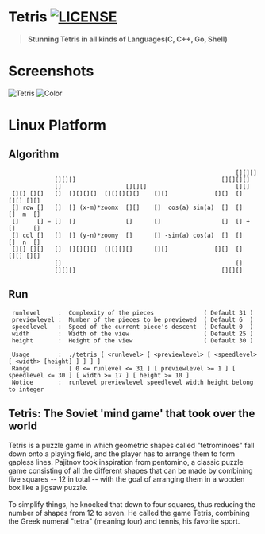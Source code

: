 # Tetris [![LICENSE](https://img.shields.io/github/license/deepgrace/tetris.svg)](https://github.com/deepgrace/tetris/blob/master/LICENSE_1_0.txt)

> **Stunning Tetris in all kinds of Languages(C, C++, Go, Shell)**

# Screenshots
<img alt = "Tetris" src="https://raw.githubusercontent.com/deepgrace/tetris/master/screenshots/png/p1.png">
<img alt = "Color" src="https://raw.githubusercontent.com/deepgrace/tetris/master/screenshots/png/color.png">

# Linux Platform

## Algorithm
                                                                    [][][]
                 [][][]                                         [][][][]
                 []                  [][][]                         [][]
     [][] [][]   []  [][][][]  [][][][][]    [][]             [][]  []   [][] [][]
     [] row []   []  [] (x-m)*zoomx  [][]    []  cos(a) sin(a)  []  []   []  m  []
     []     [] = []  []              []      []                 []  [] + []     []
     [] col []   []  [] (y-n)*zoomy  []      [] -sin(a) cos(a)  []  []   []  n  []
     [][] [][]   []  [][][][]  [][][][]      [][]             [][]  []   [][] [][]
                 []                                                 []
                 [][][]                                         [][][]

## Run
     runlevel     :  Complexity of the pieces              ( Default 31 )
     previewlevel :  Number of the pieces to be previewed  ( Default 6  )
     speedlevel   :  Speed of the current piece's descent  ( Default 0  )
     width        :  Width of the view                     ( Default 25 )
     height       :  Height of the view                    ( Default 30 )

     Usage        :  ./tetris [ <runlevel> [ <previewlevel> [ <speedlevel> [ <width> [height] ] ] ] ] 
     Range        :  [ 0 <= runlevel <= 31 ] [ previewlevel >= 1 ] [ speedlevel <= 30 ] [ width >= 17 ] [ height >= 10 ]
     Notice       :  runlevel previewlevel speedlevel width height belong to integer

 ## Tetris: The Soviet 'mind game' that took over the world
Tetris is a puzzle game in which geometric shapes called "tetrominoes" fall down onto a playing field, and the player has to arrange them to form gapless lines. Pajitnov   took inspiration from pentomino, a classic puzzle game consisting of all the different shapes that can be made by combining five squares -- 12 in total -- with the goal of arranging them in a wooden box like a jigsaw puzzle.<br><br>
To simplify things, he knocked that down to four squares, thus reducing the number of shapes from 12 to seven. He called the game Tetris, combining the Greek numeral      "tetra" (meaning four) and tennis, his favorite sport.
